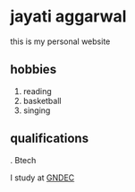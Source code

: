 # jayati aggarwal
this is my personal website

## hobbies
1. reading
2. basketball
3. singing

## qualifications
. Btech

I study at [GNDEC](https://gndec.ac.in)
